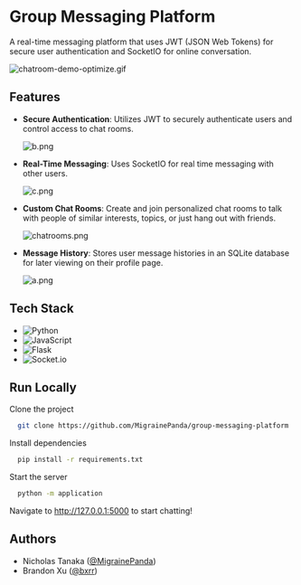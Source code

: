 # Group Messaging Platform

A real-time messaging platform that uses JWT (JSON Web Tokens) for secure user authentication and SocketIO for online conversation.

![chatroom-demo-optimize.gif](https://i.postimg.cc/m2hb4GHp/chatroom-demo-optimize.gif)

## Features
- **Secure Authentication**: Utilizes JWT to securely authenticate users and control access to chat rooms.

    ![b.png](https://i.postimg.cc/X7HH83tf/b.png)

- **Real-Time Messaging**: Uses SocketIO for real time messaging with other users.

    ![c.png](https://i.postimg.cc/jqvZxtxp/c.png)

- **Custom Chat Rooms**: Create and join personalized chat rooms to talk with people of similar interests, topics, or just hang out with friends.
    
    ![chatrooms.png](https://i.postimg.cc/C1tfhKdJ/chatrooms.png)

- **Message History**: Stores user message histories in an SQLite database for later viewing on their profile page.
    
    ![a.png](https://i.postimg.cc/2yCcH5zw/a.png)

## Tech Stack

- ![Python](https://img.shields.io/badge/python-3670A0?style=for-the-badge&logo=python&logoColor=ffdd54)
- ![JavaScript](https://img.shields.io/badge/javascript-%23323330.svg?style=for-the-badge&logo=javascript&logoColor=%23F7DF1E)
- ![Flask](https://img.shields.io/badge/flask-%23000.svg?style=for-the-badge&logo=flask&logoColor=white)
- ![Socket.io](https://img.shields.io/badge/Socket.io-black?style=for-the-badge&logo=socket.io&badgeColor=010101)

## Run Locally

Clone the project

```bash
  git clone https://github.com/MigrainePanda/group-messaging-platform
```

Install dependencies

```bash
  pip install -r requirements.txt
```

Start the server

```bash
  python -m application
```

Navigate to <http://127.0.0.1:5000> to start chatting!

## Authors

- Nicholas Tanaka ([@MigrainePanda](https://www.github.com/MigrainePanda))
- Brandon Xu ([@bxrr](https://www.github.com/bxrr))

